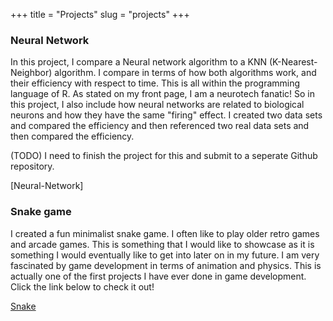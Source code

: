 +++
title = "Projects"
slug = "projects"
+++


### Neural Network

In this project, I compare a Neural network algorithm to a KNN (K-Nearest-Neighbor) algorithm. I compare in terms of how both algorithms work, and their efficiency with respect to time. This is all within the programming language of R. As stated on my front page, I am a neurotech fanatic! So in this project, I also include how neural networks are related to biological neurons and how they have the same "firing" effect. I created two data sets and compared the efficiency and then referenced two real data sets and then compared the efficiency.

(TODO) I need to finish the project for this and submit to a seperate Github repository.

[Neural-Network]
### Snake game

I created a fun minimalist snake game. I often like to play older retro games and arcade games. This is something that I would like to showcase as it is something I would eventually like to get into later on in my future. I am very fascinated by game development in terms of animation and physics. This is actually one of the first projects I have ever done in game development. Click the link below to check it out!

[Snake](https://github.com/anthonygc/Snake-game#how-to-run-the-game)